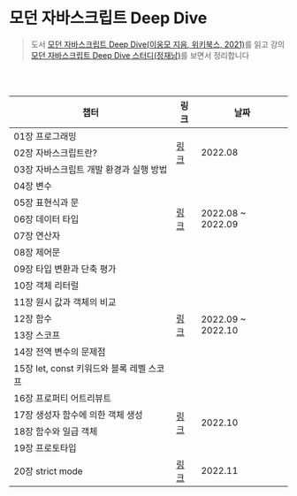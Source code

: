 # 모던 자바스크립트 Deep Dive

> 도서 [모던 자바스크립트 Deep Dive(이웅모 지음, 위키북스, 2021)](http://www.yes24.com/Product/Goods/92742567)를 읽고 강의 [모던 자바스크립트 Deep Dive 스터디(정재남)](https://www.youtube.com/playlist?list=PLjQV3hketAJnP_ceUiPCc8GnNQ0REpCqr)를 보면서 정리합니다

<br />
<br />

<table>
  <thead>
    <tr>
      <th>챕터</th>
      <th>링크</th>
      <th>날짜</th>
    </tr>
  </thead>
  <tbody>
    <tr>
      <td>01장 프로그래밍</td>
      <td rowspan="3">
        <a
          href="https://www.notion.so/Deep-Dive-1-3-e16952ef1407434c99afa38778106426"
          >링크</a
        >
      </td>
      <td rowspan="3">2022.08</td>
    </tr>
    <tr>
      <td>02장 자바스크립트란?</td>
    </tr>
    <tr>
      <td>03장 자바스크립트 개발 환경과 실행 방법</td>
    </tr>
    <tr>
      <td>04장 변수</td>
      <td rowspan="5">
        <a
          href="https://obvious-spade-e4e.notion.site/Deep-Dive-4-8-5a9df2d65ea64f4eb851d75b43e464f6"
          >링크</a
        >
      </td>
      <td rowspan="5">2022.08 ~ 2022.09</td>
    </tr>
    <tr>
      <td>05장 표현식과 문</td>
    </tr>
    <tr>
      <td>06장 데이터 타입</td>
    </tr>
    <tr>
      <td>07장 연산자</td>
    </tr>
    <tr>
      <td>08장 제어문</td>
    </tr>
    <tr>
      <td>09장 타입 변환과 단축 평가</td>
      <td rowspan="7">
        <a
          href="https://obvious-spade-e4e.notion.site/Deep-Dive-9-15-feca42095b364095a8191472937e9484"
          >링크</a
        >
      </td>
      <td rowspan="7">2022.09 ~ 2022.10</td>
    </tr>
    <tr>
      <td>10장 객체 리터럴</td>
    </tr>
    <tr>
      <td>11장 원시 값과 객체의 비교</td>
    </tr>
    <tr>
      <td>12장 함수</td>
    </tr>
    <tr>
      <td>13장 스코프</td>
    </tr>
    <tr>
      <td>14장 전역 변수의 문제점</td>
    </tr>
    <tr>
      <td>15장 let, const 키워드와 블록 레벨 스코프</td>
    </tr>
    <tr>
      <td>16장 프로퍼티 어트리뷰트</td>
      <td rowspan="4">
        <a
          href="https://obvious-spade-e4e.notion.site/Deep-Dive-16-19-9077b070e140433c8f1ca98f11fad02a"
          >링크</a
        >
      </td>
      <td rowspan="4">2022.10</td>
    </tr>
    <tr>
      <td>17장 생성자 함수에 의한 객체 생성</td>
    </tr>
    <tr>
      <td>18장 함수와 일급 객체</td>
    </tr>
    <tr>
      <td>19장 프로토타입</td>
    </tr>
    <tr>
      <td>20장 strict mode</td>
      <td rowspan="4">
        <a
          href="https://obvious-spade-e4e.notion.site/Deep-Dive-20-59d859f4cd5c4defb0efbf5755d3ccf3"
          >링크</a
        >
      </td>
      <td rowspan="4">2022.11</td>
    </tr>
  </tbody>
</table>


<br />
<br />